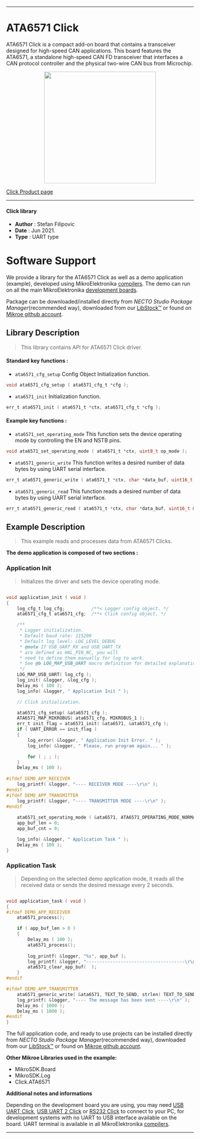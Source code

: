 
---
# ATA6571 Click

ATA6571 Click is a compact add-on board that contains a transceiver designed for high-speed CAN applications. This board features the ATA6571, a standalone high-speed CAN FD transceiver that interfaces a CAN protocol controller and the physical two-wire CAN bus from Microchip.

<p align="center">
  <img src="https://download.mikroe.com/images/click_for_ide/ata6571_click.png" height=300px>
</p>

[Click Product page](https://www.mikroe.com/ata6571-click)

---


#### Click library

- **Author**        : Stefan Filipovic
- **Date**          : Jun 2021.
- **Type**          : UART type


# Software Support

We provide a library for the ATA6571 Click
as well as a demo application (example), developed using MikroElektronika
[compilers](https://www.mikroe.com/necto-studio).
The demo can run on all the main MikroElektronika [development boards](https://www.mikroe.com/development-boards).

Package can be downloaded/installed directly from *NECTO Studio Package Manager*(recommended way), downloaded from our [LibStock&trade;](https://libstock.mikroe.com) or found on [Mikroe github account](https://github.com/MikroElektronika/mikrosdk_click_v2/tree/master/clicks).

## Library Description

> This library contains API for ATA6571 Click driver.

#### Standard key functions :

- `ata6571_cfg_setup` Config Object Initialization function.
```c
void ata6571_cfg_setup ( ata6571_cfg_t *cfg );
```

- `ata6571_init` Initialization function.
```c
err_t ata6571_init ( ata6571_t *ctx, ata6571_cfg_t *cfg );
```

#### Example key functions :

- `ata6571_set_operating_mode` This function sets the device operating mode by controlling the EN and NSTB pins.
```c
void ata6571_set_operating_mode ( ata6571_t *ctx, uint8_t op_mode );
```

- `ata6571_generic_write` This function writes a desired number of data bytes by using UART serial interface.
```c
err_t ata6571_generic_write ( ata6571_t *ctx, char *data_buf, uint16_t len );
```

- `ata6571_generic_read` This function reads a desired number of data bytes by using UART serial interface.
```c
err_t ata6571_generic_read ( ata6571_t *ctx, char *data_buf, uint16_t max_len );
```

## Example Description

> This example reads and processes data from ATA6571 Clicks.

**The demo application is composed of two sections :**

### Application Init

> Initializes the driver and sets the device operating mode.

```c

void application_init ( void )
{
    log_cfg_t log_cfg;          /**< Logger config object. */
    ata6571_cfg_t ata6571_cfg;  /**< Click config object. */

    /** 
     * Logger initialization.
     * Default baud rate: 115200
     * Default log level: LOG_LEVEL_DEBUG
     * @note If USB_UART_RX and USB_UART_TX 
     * are defined as HAL_PIN_NC, you will 
     * need to define them manually for log to work. 
     * See @b LOG_MAP_USB_UART macro definition for detailed explanation.
     */
    LOG_MAP_USB_UART( log_cfg );
    log_init( &logger, &log_cfg );
    Delay_ms ( 100 );
    log_info( &logger, " Application Init " );

    // Click initialization.

    ata6571_cfg_setup( &ata6571_cfg );
    ATA6571_MAP_MIKROBUS( ata6571_cfg, MIKROBUS_1 );
    err_t init_flag = ata6571_init( &ata6571, &ata6571_cfg );
    if ( UART_ERROR == init_flag ) 
    {
        log_error( &logger, " Application Init Error. " );
        log_info( &logger, " Please, run program again... " );

        for ( ; ; );
    }
    Delay_ms ( 100 );
    
#ifdef DEMO_APP_RECEIVER
    log_printf( &logger, "---- RECEIVER MODE ----\r\n" );
#endif 
#ifdef DEMO_APP_TRANSMITTER
    log_printf( &logger, "---- TRANSMITTER MODE ----\r\n" );
#endif 
    
    ata6571_set_operating_mode ( &ata6571, ATA6571_OPERATING_MODE_NORMAL );
    app_buf_len = 0;
    app_buf_cnt = 0;

    log_info( &logger, " Application Task " );
    Delay_ms ( 100 );
}

```

### Application Task

> Depending on the selected demo application mode, it reads all the received data or sends the desired message every 2 seconds.

```c

void application_task ( void )
{
#ifdef DEMO_APP_RECEIVER
    ata6571_process();

    if ( app_buf_len > 0 ) 
    {
        Delay_ms ( 100 );
        ata6571_process();
        
        log_printf( &logger, "%s", app_buf );
        log_printf( &logger, "-------------------------------------\r\n" );
        ata6571_clear_app_buf(  );
    }
#endif  

#ifdef DEMO_APP_TRANSMITTER 
    ata6571_generic_write( &ata6571, TEXT_TO_SEND, strlen( TEXT_TO_SEND ) );
    log_printf( &logger, "---- The message has been sent ----\r\n" );
    Delay_ms ( 1000 );
    Delay_ms ( 1000 );
#endif
}

```

The full application code, and ready to use projects can be installed directly from *NECTO Studio Package Manager*(recommended way), downloaded from our [LibStock&trade;](https://libstock.mikroe.com) or found on [Mikroe github account](https://github.com/MikroElektronika/mikrosdk_click_v2/tree/master/clicks).

**Other Mikroe Libraries used in the example:**

- MikroSDK.Board
- MikroSDK.Log
- Click.ATA6571

**Additional notes and informations**

Depending on the development board you are using, you may need
[USB UART Click](https://www.mikroe.com/usb-uart-click),
[USB UART 2 Click](https://www.mikroe.com/usb-uart-2-click) or
[RS232 Click](https://www.mikroe.com/rs232-click) to connect to your PC, for
development systems with no UART to USB interface available on the board. UART
terminal is available in all MikroElektronika
[compilers](https://shop.mikroe.com/compilers).

---
